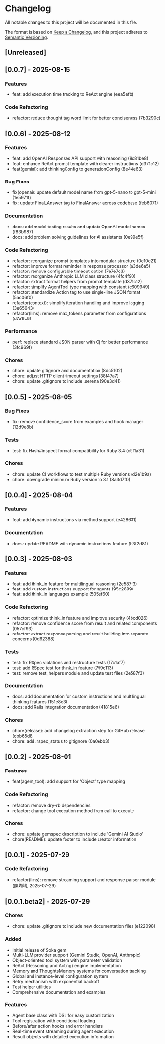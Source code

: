 # Changelog

All notable changes to this project will be documented in this file.

The format is based on [Keep a Changelog](https://keepachangelog.com/en/1.0.0/),
and this project adheres to [Semantic Versioning](https://semver.org/spec/v2.0.0.html).

## [Unreleased]

## [0.0.7] - 2025-08-15

### Features
- feat: add execution time tracking to ReAct engine (eea5efb)

### Code Refactoring
- refactor: reduce thought tag word limit for better conciseness (7b3290c)

## [0.0.6] - 2025-08-12

### Features
- feat: add OpenAI Responses API support with reasoning (8c81be8)
- feat: enhance ReAct prompt template with clearer instructions (d371c12)
- feat(gemini): add thinkingConfig to generationConfig (8e44e63)

### Bug Fixes
- fix(openai): update default model name from gpt-5-nano to gpt-5-mini (1e5971f)
- fix: update Final_Answer tag to FinalAnswer across codebase (feb6071)

### Documentation
- docs: add model testing results and update OpenAI model names (f83b987)
- docs: add problem solving guidelines for AI assistants (0e99e5f)

### Code Refactoring
- refactor: reorganize prompt templates into modular structure (0c10e21)
- refactor: improve format reminder in response processor (a3de6a5)
- refactor: remove configurable timeout option (7e7e7c3)
- refactor: reorganize Anthropic LLM class structure (4fc4f90)
- refactor: extract format helpers from prompt template (d371c12)
- refactor: simplify AgentTool type mapping with constant (c609949)
- refactor: standardize Action tag to use single-line JSON format (5ac06f0)
- refactor(context): simplify iteration handling and improve logging (3e65643)
- refactor(llms): remove max_tokens parameter from configurations (d7a1fc8)

### Performance
- perf: replace standard JSON parser with Oj for better performance (3fc969f)

### Chores
- chore: update gitignore and documentation (8dc5102)
- chore: adjust HTTP client timeout settings (38f47a7)
- chore: update .gitignore to include .serena (90e3d41)

## [0.0.5] - 2025-08-05

### Bug Fixes
- fix: remove confidence_score from examples and hook manager (12d9e8b)

### Tests
- test: fix Hash#inspect format compatibility for Ruby 3.4 (c9f1a31)

### Chores
- chore: update CI workflows to test multiple Ruby versions (d2e1b9a)
- chore: downgrade minimum Ruby version to 3.1 (8a3d7f0)

## [0.0.4] - 2025-08-04

### Features
- feat: add dynamic instructions via method support (e428631)

### Documentation
- docs: update README with dynamic instructions feature (b3f2d81)

## [0.0.3] - 2025-08-03

### Features
- feat: add think_in feature for multilingual reasoning (2e587f3)
- feat: add custom instructions support for agents (95c2689)
- feat: add think_in languages example (505ef60)

### Code Refactoring
- refactor: optimize think_in feature and improve security (4bcd026)
- refactor: remove confidence score from result and related components (057cf93)
- refactor: extract response parsing and result building into separate concerns (0d62388)

### Tests
- test: fix RSpec violations and restructure tests (17c1af7)
- test: add RSpec test for think_in feature (759c113)
- test: remove test_helpers module and update test files (2e587f3)

### Documentation
- docs: add documentation for custom instructions and multilingual thinking features (151e8e3)
- docs: add Rails integration documentation (41815e6)

### Chores
- chore(release): add changelog extraction step for GitHub release (cbb65d8)
- chore: add .rspec_status to gitignore (0a0ebb3)

## [0.0.2] - 2025-08-01

### Features
- feat(agent_tool): add support for 'Object' type mapping

### Code Refactoring
- refactor: remove dry-rb dependencies
- refactor: change tool execution method from call to execute

### Chores
- chore: update gemspec description to include 'Gemini AI Studio'
- chore(README): update footer to include creator information

## [0.0.1] - 2025-07-29

### Code Refactoring
- refactor(llms): remove streaming support and response parser module (陳均均, 2025-07-29)

## [0.0.1.beta2] - 2025-07-29

### Chores
- chore: update .gitignore to include new documentation files (e122098)

### Added
- Initial release of Soka gem
- Multi-LLM provider support (Gemini Studio, OpenAI, Anthropic)
- Object-oriented tool system with parameter validation
- ReAct (Reasoning and Acting) engine implementation
- Memory and ThoughtsMemory systems for conversation tracking
- Global and instance-level configuration system
- Retry mechanism with exponential backoff
- Test helper utilities
- Comprehensive documentation and examples

### Features
- Agent base class with DSL for easy customization
- Tool registration with conditional loading
- Before/after action hooks and error handlers
- Real-time event streaming during agent execution
- Result objects with detailed execution information